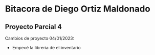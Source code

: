 # Bitacora de Diego Ortiz Maldonado

## Proyecto Parcial 4

Cambios de proyecto 04/01/2023:
- Empecé la libreria de el inventario
